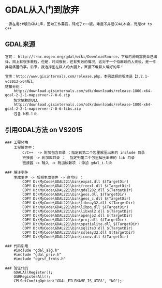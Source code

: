 # GDAL从入门到放弃
	一直在用c#版的GDAL库，因为工作需要，转成了c++版，难度不并是GDAL本身，而是c# to c++

## GDAL来源

	官网： http://trac.osgeo.org/gdal/wiki/DownloadSource，下载的源码需要自己编译，网上有很多教程，但是，时间很长，还有失败的情况，这对于一个怕麻烦的人来说，是一件非常痛苦的事。后来，我选择坐在巨人的大腿上，直接下载巨人编好的库！

	官库：http://www.gisinternals.com/release.php，本例选择的版本是【2.2.1-vc2013-x64版】。
	链接分别：
		http://download.gisinternals.com/sdk/downloads/release-1800-x64-gdal-2-2-1-mapserver-7-0-6.zip
		包含依赖的DLL
		http://download.gisinternals.com/sdk/downloads/release-1800-x64-gdal-2-2-1-mapserver-7-0-6-libs.zip
		包含.h和.lib


## 引用GDAL方法 on VS2015

	### 工程环境
		工程属性中：
			C/C++  -> 附加包含目录 ：指定到第二个包里解压出来的 include 目录
			链接器 -> 附加库目录 ：  指定到第二个包里解压出来的 lib 目录
			链接器 -> 输入 -> 附加依赖项 ：添加 gdal_i.lib

	### 编译事件
		生成事件 -> 后期生成事件 -> 命令行 ：
			COPY D:\MyCode\GDAL221\bin\expat.dll $(TargetDir)
			COPY D:\MyCode\GDAL221\bin\freexl.dll $(TargetDir)
			COPY D:\MyCode\GDAL221\bin\gdal202.dll $(TargetDir)
			COPY D:\MyCode\GDAL221\bin\geos.dll $(TargetDir)
			COPY D:\MyCode\GDAL221\bin\geos_c.dll $(TargetDir)
			COPY D:\MyCode\GDAL221\bin\libeay32.dll $(TargetDir)
			COPY D:\MyCode\GDAL221\bin\libpq.dll $(TargetDir)
			COPY D:\MyCode\GDAL221\bin\libxml2.dll $(TargetDir)
			COPY D:\MyCode\GDAL221\bin\openjp2.dll $(TargetDir)
			COPY D:\MyCode\GDAL221\bin\proj.dll $(TargetDir)
			COPY D:\MyCode\GDAL221\bin\spatialite.dll $(TargetDir)
			COPY D:\MyCode\GDAL221\bin\sqlite3.dll $(TargetDir)
			COPY D:\MyCode\GDAL221\bin\ssleay32.dll $(TargetDir)
			COPY D:\MyCode\GDAL221\bin\iconv.dll $(TargetDir)

	### 代码引用 
		#include "gdal_alg.h"
		#include "gdal_priv.h"
		#include "ogrsf_frmts.h"

	### 验证代码
		GDALAllRegister();
		OGRRegisterAll();
		CPLSetConfigOption("GDAL_FILENAME_IS_UTF8", "NO");

		